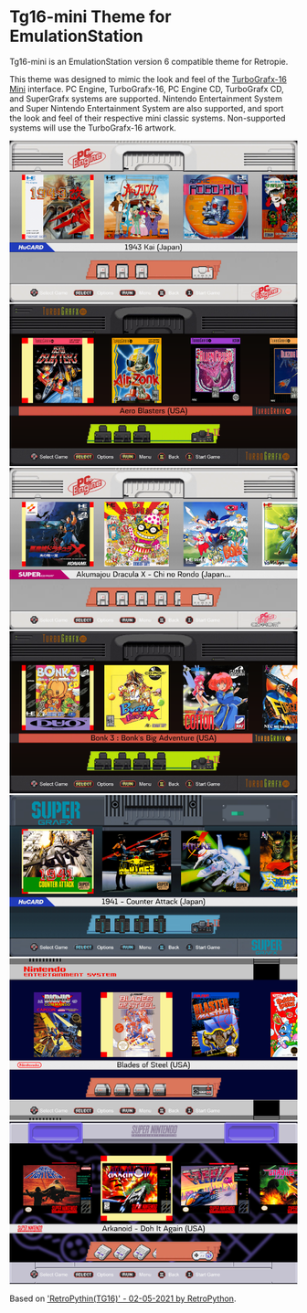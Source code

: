 # Tg16-mini Theme for EmulationStation

Tg16-mini is an EmulationStation version 6 compatible theme for Retropie.

This theme was designed to mimic the look and feel of the [TurboGrafx-16 Mini](https://en.wikipedia.org/wiki/TurboGrafx-16_Mini) interface. PC Engine, TurboGrafx-16, PC Engine CD, TurboGrafx CD, and SuperGrafx systems are supported. Nintendo Entertainment System and Super Nintendo Entertainment System are also supported, and sport the look and feel of their respective mini classic systems. Non-supported systems will use the TurboGrafx-16 artwork.

![PC Engine Game List](art/README/pcengine.png) ![TurboGrafx-16 Game List](art/README/tg16.png) ![PC Engine CD Game List](art/README/pce-cd.png) ![TurboGrafx CD Game List](art/README/tg-cd.png) ![SuperGrafx Game List](art/README/supergrafx.png) ![Nintendo Entertainment System Game List](art/README/nes.png) ![Super Nintendo Entertainment System Game List](art/README/snes.png)

Based on ['RetroPythin(TG16)' - 02-05-2021 by RetroPython](https://www.youtube.com/watch?v=tuXd4AXhMMQ).

